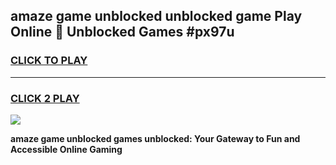 
## amaze game unblocked unblocked game Play Online 👋 Unblocked Games #px97u
<h3>
<a href="https://premium.freeplayer.one?title=amaze_game_unblocked&ref=21F">CLICK TO PLAY</a></h3>
<hr>

<h3>
<a href="https://premium.freeplayer.one?title=amaze_game_unblocked&ref=21F">CLICK 2 PLAY</a>
  
</h3>

<a href="https://premium.freeplayer.one?title=amaze_game_unblocked&ref=21F/"><img src="https://clearcache.store/games.png"></a>


**amaze game unblocked games unblocked: Your Gateway to Fun and Accessible Online Gaming**
